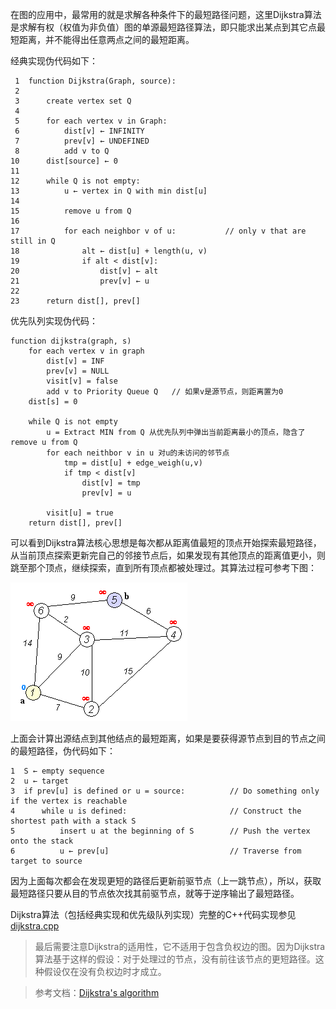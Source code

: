 在图的应用中，最常用的就是求解各种条件下的最短路径问题，这里Dijkstra算法是求解有权（权值为非负值）图的单源最短路径算法，即只能求出某点到其它点最短距离，并不能得出任意两点之间的最短距离。

经典实现伪代码如下：
```
 1  function Dijkstra(Graph, source):
 2
 3      create vertex set Q
 4
 5      for each vertex v in Graph:             
 6          dist[v] ← INFINITY                  
 7          prev[v] ← UNDEFINED                 
 8          add v to Q                      
10      dist[source] ← 0                        
11      
12      while Q is not empty:
13          u ← vertex in Q with min dist[u]    
14                                              
15          remove u from Q 
16          
17          for each neighbor v of u:           // only v that are still in Q
18              alt ← dist[u] + length(u, v)
19              if alt < dist[v]:               
20                  dist[v] ← alt 
21                  prev[v] ← u 
22
23      return dist[], prev[]
```

优先队列实现伪代码：
```
function dijkstra(graph, s)
    for each vertex v in graph
        dist[v] = INF
        prev[v] = NULL
        visit[v] = false
        add v to Priority Queue Q   // 如果v是源节点，则距离置为0
    dist[s] = 0

    while Q is not empty
        u = Extract MIN from Q 从优先队列中弹出当前距离最小的顶点，隐含了remove u from Q   
        for each neithbor v in u 对u的未访问的邻节点
            tmp = dist[u] + edge_weigh(u,v)
            if tmp < dist[v]
                dist[v] = tmp
                prev[v] = u

        visit[u] = true
    return dist[], prev[]
```
可以看到Dijkstra算法核心思想是每次都从距离值最短的顶点开始探索最短路径，从当前顶点探索更新完自己的邻接节点后，如果发现有其他顶点的距离值更小，则跳至那个顶点，继续探索，直到所有顶点都被处理过。其算法过程可参考下图：

![image](.images/Dijkstra_Animation.gif)

上面会计算出源结点到其他结点的最短距离，如果是要获得源节点到目的节点之间的最短路径，伪代码如下：
```
1  S ← empty sequence
2  u ← target
3  if prev[u] is defined or u = source:          // Do something only if the vertex is reachable
4      while u is defined:                       // Construct the shortest path with a stack S
5          insert u at the beginning of S        // Push the vertex onto the stack
6          u ← prev[u]                           // Traverse from target to source
```
因为上面每次都会在发现更短的路径后更新前驱节点（上一跳节点），所以，获取最短路径只要从目的节点依次找其前驱节点，就等于逆序输出了最短路径。

Dijkstra算法（包括经典实现和优先级队列实现）完整的C++代码实现参见[dijkstra.cpp](../codes/graph/dijkstra.cpp)

>最后需要注意Dijkstra的适用性，它不适用于包含负权边的图。因为Dijkstra算法基于这样的假设：对于处理过的节点，没有前往该节点的更短路径。这种假设仅在没有负权边时才成立。 


>参考文档：[Dijkstra's algorithm](https://en.wikipedia.org/wiki/Dijkstra%27s_algorithm)
